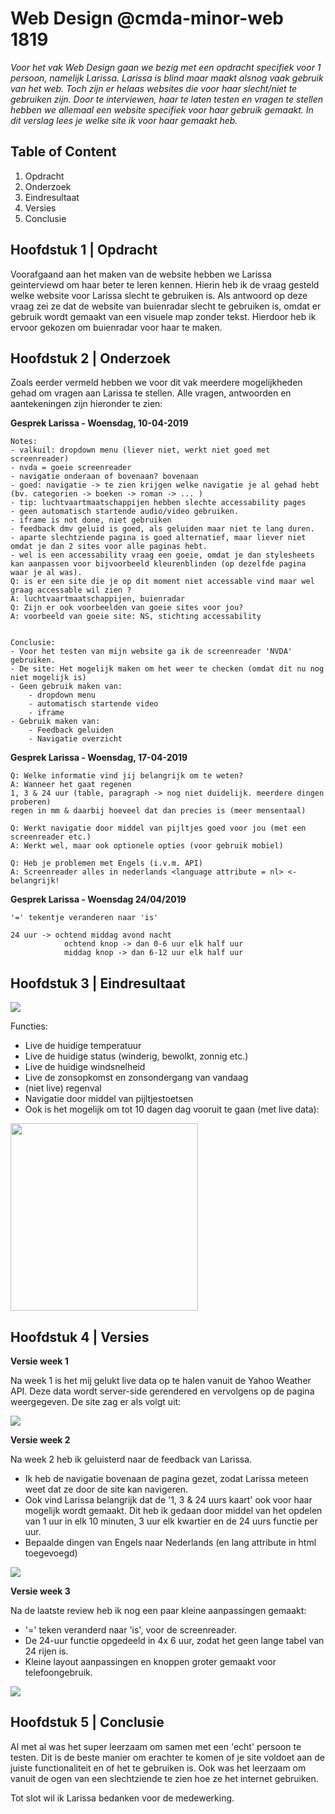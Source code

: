 # Web Design @cmda-minor-web 1819

_Voor het vak Web Design gaan we bezig met een opdracht specifiek voor 1 persoon, namelijk Larissa. Larissa is blind maar maakt alsnog vaak gebruik van het web. Toch zijn er helaas websites die voor haar slecht/niet te gebruiken zijn. Door te interviewen, haar te laten testen en vragen te stellen hebben we allemaal een website specifiek voor haar gebruik gemaakt. In dit verslag lees je welke site ik voor haar gemaakt heb._

## Table of Content
1. Opdracht
2. Onderzoek
3. Eindresultaat
4. Versies
5. Conclusie
   
## Hoofdstuk 1 | Opdracht
Voorafgaand aan het maken van de website hebben we Larissa geinterviewd om haar beter te leren kennen. Hierin heb ik de vraag gesteld welke website voor Larissa slecht te gebruiken is. Als antwoord op deze vraag zei ze dat de website van buienradar slecht te gebruiken is, omdat er gebruik wordt gemaakt van een visuele map zonder tekst. Hierdoor heb ik ervoor gekozen om buienradar voor haar te maken.

## Hoofdstuk 2 | Onderzoek
Zoals eerder vermeld hebben we voor dit vak meerdere mogelijkheden gehad om vragen aan Larissa te stellen. Alle vragen, antwoorden en aantekeningen zijn hieronder te zien:

**Gesprek Larissa - Woensdag, 10-04-2019**
```
Notes:
- valkuil: dropdown menu (liever niet, werkt niet goed met screenreader)
- nvda = goeie screenreader 
- navigatie onderaan of bovenaan? bovenaan
- goed: navigatie -> te zien krijgen welke navigatie je al gehad hebt (bv. categorien -> boeken -> roman -> ... )
- tip: luchtvaartmaatschappijen hebben slechte accessability pages 
- geen automatisch startende audio/video gebruiken. 
- iframe is not done, niet gebruiken
- feedback dmv geluid is goed, als geluiden maar niet te lang duren.
- aparte slechtziende pagina is goed alternatief, maar liever niet omdat je dan 2 sites voor alle paginas hebt.
- wel is een accessability vraag een goeie, omdat je dan stylesheets kan aanpassen voor bijvoorbeeld kleurenblinden (op dezelfde pagina waar je al was).
Q: is er een site die je op dit moment niet accessable vind maar wel graag accessable wil zien ?
A: luchtvaartmaatschappijen, buienradar 
Q: Zijn er ook voorbeelden van goeie sites voor jou?
A: voorbeeld van goeie site: NS, stichting accessability	


Conclusie: 
- Voor het testen van mijn website ga ik de screenreader 'NVDA' gebruiken.
- De site: Het mogelijk maken om het weer te checken (omdat dit nu nog niet mogelijk is)
- Geen gebruik maken van: 
	- dropdown menu
	- automatisch startende video
	- iframe
- Gebruik maken van:
	- Feedback geluiden
	- Navigatie overzicht
```

**Gesprek Larissa - Woensdag, 17-04-2019**
```
Q: Welke informatie vind jij belangrijk om te weten? 
A: Wanneer het gaat regenen
1, 3 & 24 uur (table, paragraph -> nog niet duidelijk. meerdere dingen proberen)
regen in mm & daarbij hoeveel dat dan precies is (meer mensentaal)

Q: Werkt navigatie door middel van pijltjes goed voor jou (met een screenreader etc.)
A: Werkt wel, maar ook optionele opties (voor gebruik mobiel)

Q: Heb je problemen met Engels (i.v.m. API)
A: Screenreader alles in nederlands <language attribute = nl> <- belangrijk!
```

**Gesprek Larissa - Woensdag 24/04/2019**
```
'=' tekentje veranderen naar 'is'

24 uur -> ochtend middag avond nacht
			ochtend knop -> dan 0-6 uur elk half uur
			middag knop -> dan 6-12 uur elk half uur
```

## Hoofdstuk 3 | Eindresultaat

<img src="https://i.ibb.co/Dk95kvF/image.png">

Functies:
- Live de huidige temperatuur
- Live de huidige status (winderig, bewolkt, zonnig etc.)
- Live de huidige windsnelheid
- Live de zonsopkomst en zonsondergang van vandaag
- (niet live) regenval 
- Navigatie door middel van pijltjestoetsen
- Ook is het mogelijk om tot 10 dagen dag vooruit te gaan (met live data):
  
<img src="https://i.ibb.co/2WhFmhq/image.png" width="300">

## Hoofdstuk 4 | Versies

**Versie week 1**

Na week 1 is het mij gelukt live data op te halen vanuit de Yahoo Weather API. Deze data wordt server-side gerendered en vervolgens op de pagina weergegeven. De site zag er als volgt uit:

<img src="https://i.ibb.co/0rbxF8m/image.png">

**Versie week 2**

Na week 2 heb ik geluisterd naar de feedback van Larissa. 

- Ik heb de navigatie bovenaan de pagina gezet, zodat Larissa meteen weet dat ze door de site kan navigeren. 
- Ook vind Larissa belangrijk dat de '1, 3 & 24 uurs kaart' ook voor haar mogelijk wordt gemaakt. Dit heb ik gedaan door middel van het opdelen van 1 uur in elk 10 minuten, 3 uur elk kwartier en de 24 uurs functie per uur.
- Bepaalde dingen van Engels naar Nederlands (en lang attribute in html toegevoegd)

<img src="https://i.ibb.co/z2bMB28/image.png">

**Versie week 3**

Na de laatste review heb ik nog een paar kleine aanpassingen gemaakt:
  - '=' teken veranderd naar 'is', voor de screenreader.
  - De 24-uur functie opgedeeld in 4x 6 uur, zodat het geen lange tabel van 24 rijen is.
  - Kleine layout aanpassingen en knoppen groter gemaakt voor telefoongebruik.
  
<img src="https://i.ibb.co/Dk95kvF/image.png">

## Hoofdstuk 5 | Conclusie
Al met al was het super leerzaam om samen met een 'echt' persoon te testen. Dit is de beste manier om erachter te komen of je site voldoet aan de juiste functionaliteit en of het te gebruiken is. Ook was het leerzaam om vanuit de ogen van een slechtziende te zien hoe ze het internet gebruiken.

Tot slot wil ik Larissa bedanken voor de medewerking.


